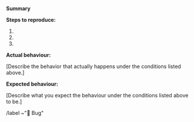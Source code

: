 **Summary**



**Steps to reproduce:**

1.
2.
3.

**Actual behaviour:**

[Describe the behavior that actually happens under the conditions listed above.]

**Expected behaviour:**

[Describe what you expect the behaviour under the conditions listed above to be.]

/label ~"🐛 Bug" 

